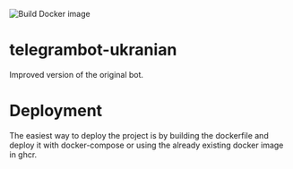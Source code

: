 ![Build Docker image](https://github.com/adrianvillanueva997/telegrambot-ukranian/workflows/Build%20Docker%20image/badge.svg)

# telegrambot-ukranian

Improved version of the original bot.

# Deployment

The easiest way to deploy the project is by building the dockerfile and deploy it with docker-compose or using the already existing docker image in ghcr.
